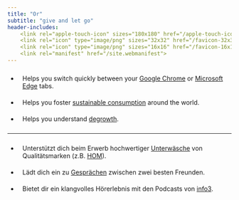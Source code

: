 ```yaml
---
title: "Or"
subtitle: "give and let go"
header-includes:
    <link rel="apple-touch-icon" sizes="180x180" href="/apple-touch-icon.png">
    <link rel="icon" type="image/png" sizes="32x32" href="/favicon-32x32.png">
    <link rel="icon" type="image/png" sizes="16x16" href="/favicon-16x16.png">
    <link rel="manifest" href="/site.webmanifest">
---
```


<style>
    li {
    padding: 10px;
    }
</style>

- Helps you switch quickly between your [Google Chrome](https://chrome.google.com/webstore/detail/switch-between-your-two-m/odhjcgnlbagjllfbilicalpigimhdcll) or [Microsoft Edge](https://microsoftedge.microsoft.com/addons/detail/switch-between-your-two-m/ldeohgefdobmkiopipcfcaflkknifhpj) tabs.
- Helps you foster [sustainable consumption](https://scorai.net) around the world.
- Helps you understand [degrowth](https://degrowthaudiobook.wordpress.com/).

-----

- Unterstützt dich beim Erwerb hochwertiger [Unterwäsche](https://justunderwear.de) von Qualitätsmarken (z.B. [HOM](https://hom.kaufen)).
- Lädt dich ein zu [Gesprächen](https://philundrob.de) zwischen zwei besten Freunden.
- Bietet dir ein klangvolles Hörerlebnis mit den Podcasts von [info3](https://info3-verlag.de/).
